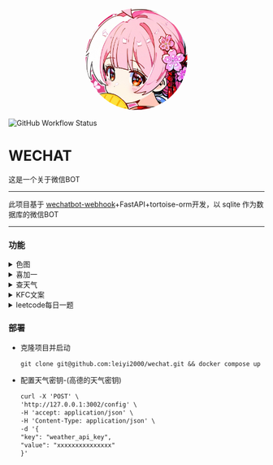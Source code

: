 <div align="center">
<img src="https://raw.githubusercontent.com/leiyi2000/wechat/main/docs/resources/image/logo.jpeg" style="width:200px; height:200px; border-radius:50%;"/>
</div>

![GitHub Workflow Status](https://img.shields.io/github/actions/workflow/status/leiyi2000/wechat/main.yml)

# WECHAT
这是一个关于微信BOT
***
此项目基于 [wechatbot-webhook](https://github.com/danni-cool/wechatbot-webhook)+FastAPI+tortoise-orm开发，以 sqlite 作为数据库的微信BOT
***


### 功能

<details>
<summary>色图</summary>
<table>
  <tr>
    <th>指令</th>
    <th>结果</th>
  </tr>
  <tr>
    <td>st</td>
    <td><img src="https://raw.githubusercontent.com/leiyi2000/wechat/main/docs/resources/image/st.webp" style="width:200px; height:100px;"></td>
  </tr>
</table>
</details>

<details>
<summary>喜加一</summary>
<table>
  <tr>
    <th>指令</th>
    <th>结果</th>
  </tr>
  <tr>
    <td>喜加一</td>
    <td><p>    <br>游戏:	《Circus Electrique》
    <br>描述:	《Circus Electrique》融入了多种元素，包括故事驱动的角色扮演、战术、马戏团管理，极具吸引力。就在普普通通的伦敦市民神秘地变为冷酷无情的杀手之际，只有 Circus <br>Electrique 天赋异禀的艺人们拥有拯救这座城市所需的能力。 
    <br>价格:	0
    <br>时间:	2024-05-09 ~ 2024-05-16
    <br>领取:	https://store.epicgames.com/zh-CN/p/circus-electrique</p></td>
  </tr>
</table>
</details>

<details>
<summary>查天气</summary>
<table>
  <tr>
    <th>指令</th>
    <th>结果</th>
  </tr>
  <tr>
    <td>天气&nbsp;成都</td>
    <td><img src="https://raw.githubusercontent.com/leiyi2000/wechat/main/docs/resources/image/weather.jpg"></td>
  </tr>
</table>
</details>

<details>
<summary>KFC文案</summary>
<table>
  <tr>
    <th>指令</th>
    <th>结果</th>
  </tr>
  <tr>
    <td><p>kfc</p></td>
    <td><p>CRAZY-THURSDAY，周期性发作，需要一种叫V- ME 50的特殊药物靶向治疗</p></td>
  </tr>
</table>
</details>

<details>
<summary>leetcode每日一题</summary>
<table>
  <tr>
    <th>指令</th>
    <th>结果</th>
  </tr>
  <tr>
    <td><p>每日一题</p></td>
    <td><img src="https://raw.githubusercontent.com/leiyi2000/wechat/main/docs/resources/image/leetcode.png"></td>
  </tr>
</table>
</details>


### 部署

- 克隆项目并启动
  ```code
  git clone git@github.com:leiyi2000/wechat.git && docker compose up
  ```


- 配置天气密钥-(高德的天气密钥)
  ```code
  curl -X 'POST' \
  'http://127.0.0.1:3002/config' \
  -H 'accept: application/json' \
  -H 'Content-Type: application/json' \
  -d '{
  "key": "weather_api_key",
  "value": "xxxxxxxxxxxxxxx"
  }'
  ```